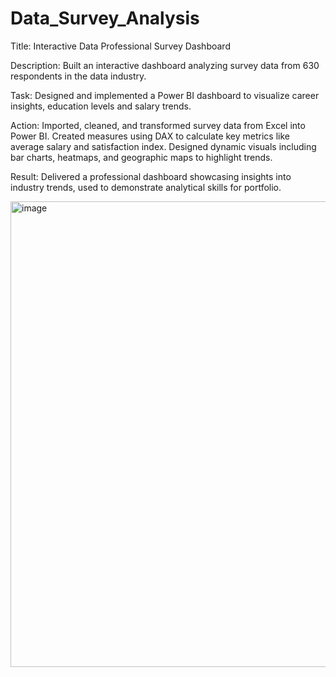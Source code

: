# Data_Survey_Analysis


Title: 
  Interactive Data Professional Survey Dashboard


Description:
  Built an interactive dashboard analyzing survey data from 630 respondents in the data industry.

  
Task: 
  Designed and implemented a Power BI dashboard to visualize career insights, education levels and salary trends.


Action:
  Imported, cleaned, and transformed survey data from Excel into Power BI.
  Created measures using DAX to calculate key metrics like average salary and satisfaction index.
  Designed dynamic visuals including bar charts, heatmaps, and geographic maps to highlight trends.


Result: 
  Delivered a professional dashboard showcasing insights into industry trends, used to demonstrate analytical skills for portfolio.




  <img width="745" alt="image" src="https://github.com/user-attachments/assets/1ea0053f-6db5-4fd7-877c-814527f36f7d">
